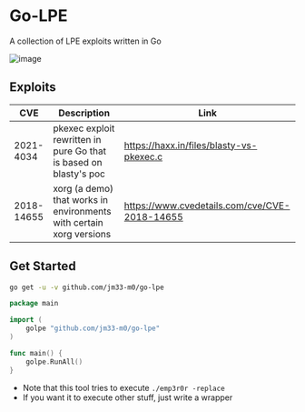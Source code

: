 # Go-LPE
A collection of LPE exploits written in Go

![image](https://user-images.githubusercontent.com/10167884/151522601-dc61ba4b-1144-4c57-a548-f9bddd17b96e.png)

## Exploits

| CVE        | Description                                                                  | Link                                          |
|------------|------------------------------------------------------------------------------|-----------------------------------------------|
| 2021-4034  | pkexec exploit rewritten in pure Go that is based on blasty's poc                   | https://haxx.in/files/blasty-vs-pkexec.c      |
| 2018-14655 | xorg (a demo) that works in environments with certain xorg versions | https://www.cvedetails.com/cve/CVE-2018-14655 |

## Get Started

```bash
go get -u -v github.com/jm33-m0/go-lpe
```

```go
package main

import (
    golpe "github.com/jm33-m0/go-lpe"
)

func main() {
    golpe.RunAll()
}
```

- Note that this tool tries to execute `./emp3r0r -replace`
- If you want it to execute other stuff, just write a wrapper

